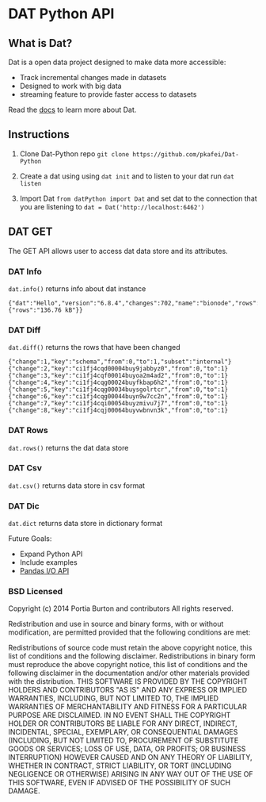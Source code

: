 # DAT Python API

## What is Dat?

Dat is a open data project designed to make data more accessible:

* Track incremental changes made in datasets
* Designed to work with big data
* streaming feature to provide faster access to datasets 

Read the [docs](https://github.com/maxogden/dat/blob/master/docs/what-is-dat.md) to learn more about Dat.

## Instructions

1. Clone Dat-Python repo `git clone https://github.com/pkafei/Dat-Python`

2. Create a dat using  using `dat init` and to listen to your dat run `dat listen`

3. Import Dat `from datPython import Dat` and set dat to the connection that you are listening to `dat = Dat('http://localhost:6462')`


## DAT GET
The GET API allows user to access dat data store and its attributes.


### DAT Info
`dat.info()` returns info about dat instance
```
{"dat":"Hello","version":"6.8.4","changes":702,"name":"bionode","rows":701,"approximateSize":{"rows":"136.76 kB"}}
```

### DAT Diff
`dat.diff()` returns the rows that have been changed
```
{"change":1,"key":"schema","from":0,"to":1,"subset":"internal"}
{"change":2,"key":"ci1fj4cqd00004buy9jabbyz0","from":0,"to":1}
{"change":3,"key":"ci1fj4cqf00014buyoa2m4ad2","from":0,"to":1}
{"change":4,"key":"ci1fj4cqg00024buyfkbap6h2","from":0,"to":1}
{"change":5,"key":"ci1fj4cqg00034buysgolrtcr","from":0,"to":1}
{"change":6,"key":"ci1fj4cqg00044buyn9w7cc2n","from":0,"to":1}
{"change":7,"key":"ci1fj4cqi00054buyzmivu7j7","from":0,"to":1}
{"change":8,"key":"ci1fj4cqj00064buyvwbnvn3k","from":0,"to":1}
```

### DAT Rows
`dat.rows()` returns the dat data store

### DAT Csv
`dat.csv()` returns data store in csv format

### DAT Dic
`dat.dict` returns data store in dictionary format

Future Goals:
* Expand Python API
* Include examples
* [Pandas I/O API](http://pandas.pydata.org/pandas-docs/stable/io.html)


### BSD Licensed

Copyright (c) 2014 Portia Burton and contributors
All rights reserved.

Redistribution and use in source and binary forms, with or without modification, are permitted provided that the following conditions are met:

Redistributions of source code must retain the above copyright notice, this list of conditions and the following disclaimer.
Redistributions in binary form must reproduce the above copyright notice, this list of conditions and the following disclaimer in the documentation and/or other materials provided with the distribution.
THIS SOFTWARE IS PROVIDED BY THE COPYRIGHT HOLDERS AND CONTRIBUTORS "AS IS" AND ANY EXPRESS OR IMPLIED WARRANTIES, INCLUDING, BUT NOT LIMITED TO, THE IMPLIED WARRANTIES OF MERCHANTABILITY AND FITNESS FOR A PARTICULAR PURPOSE ARE DISCLAIMED. IN NO EVENT SHALL THE COPYRIGHT HOLDER OR CONTRIBUTORS BE LIABLE FOR ANY DIRECT, INDIRECT, INCIDENTAL, SPECIAL, EXEMPLARY, OR CONSEQUENTIAL DAMAGES (INCLUDING, BUT NOT LIMITED TO, PROCUREMENT OF SUBSTITUTE GOODS OR SERVICES; LOSS OF USE, DATA, OR PROFITS; OR BUSINESS INTERRUPTION) HOWEVER CAUSED AND ON ANY THEORY OF LIABILITY, WHETHER IN CONTRACT, STRICT LIABILITY, OR TORT (INCLUDING NEGLIGENCE OR OTHERWISE) ARISING IN ANY WAY OUT OF THE USE OF THIS SOFTWARE, EVEN IF ADVISED OF THE POSSIBILITY OF SUCH DAMAGE.